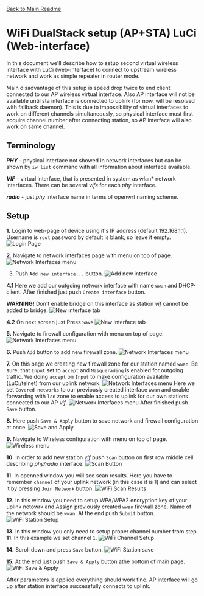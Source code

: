 [Back to Main Readme](../README.md)

# WiFi DualStack setup (AP+STA) LuCi (Web-interface)

In this document we'll describe how to setup second virtual 
wireless interface with LuCi (web-interface) to connect to 
upstream wireless network and work as simple repeater in router mode.

Main disadvantage of this setup is speed drop twice to end client 
connected to our AP wireless virtual interface.
Also AP interface will not be available until sta interface is connected
to uplink (for now, will be resolved with fallback daemon). This is due to
impossibility of virtual interfaces
to work on different channels simultaneously, so physical interface must first
acquire channel number after connecting station, so AP interface will also
work on same channel.

## Terminology
***PHY*** - physical interface not showed in network interfaces but can be 
shown by `iw list` command with all information about interface available.

***VIF*** - virtual interface, that is presented in system as wlan* network
interfaces. There can be several *vifs* for each *phy* interface.

***radio*** - just *phy* interface name in terms of openwrt naming scheme.


## Setup

**1.** Login to web-page of device using it's IP address (default 192.168.1.1).
Username is `root` password by default is blank, so leave it empty.
![Login Page](images/wifi-sta-dualsetup/01-login_page.png)

**2.** Navigate to network interfaces page with menu on top of page.
![Network Interfaces menu](images/wifi-sta-dualsetup/02-interfaces-menu.png)

3. Push `Add new interface...` button.
![Add new interface](images/wifi-sta-dualsetup/03-interfaces-page.png)

**4.1** Here we add our outgoing network interface with name `wwan` and DHCP-client.
After finished just push `Create interface` button.

**WARNING!** Don't enable bridge on this interface as station *vif* cannot be 
added to bridge.
![New interface tab](images/wifi-sta-dualsetup/04-1-interfaces-addif.png)

**4.2** On next screen just Press `Save`
![New interface tab](images/wifi-sta-dualsetup/04-2-interfaces-addif-save.png)

**5.** Navigate to firewall configuration with menu on top of page.
![Network Interfaces menu](images/wifi-sta-dualsetup/05-firewall-menu.png)

**6.** Push `Add` button to add new firewall zone.
![Network Interfaces menu](images/wifi-sta-dualsetup/06-firewall-page.png)

**7.** On this page we creating new firewall zone for our station named `wwan`. 
Be sure, that `Input` set to `accept` and `Masquerading` is enabled for outgoing 
traffic. We doing `accept` on `Input` to make configuration available (LuCi/telnet)
from our uplink network.
![Network Interfaces menu](images/wifi-sta-dualsetup/07-firewall-addzone1.png)
Here we set `Covered networks` to our previously created interface `wwan`
and enable forwarding with `lan` zone to enable access to uplink for our 
own stations connected to our AP *vif*.
![Network Interfaces menu](images/wifi-sta-dualsetup/07-firewall-addzone2.png)
After finished push `Save` button.

**8.** Here push `Save & Apply` button to save network and firewall configuration
at once.
![Save and Apply](images/wifi-sta-dualsetup/08-firewall-n-net-save-n-apply.png)

**9.** Navigate to Wireless configuration with menu on top of page.
![Wireless menu](images/wifi-sta-dualsetup/09-wireless-menu.png)

**10.** In order to add new station *vif* push `Scan` button on first row middle cell
describing *phy/radio* interface.
![Scan Button](images/wifi-sta-dualsetup/10-wireless-scan-button.png)

**11.** In openned window you will see scan results. Here you have to remember
`channel` of your uplink network (in this case it is 1) 
and can select it by pressing `Join Network` button.
![WiFi Scan Results](images/wifi-sta-dualsetup/11-wireless-scan-results.png)

**12.** In this window you need to setup WPA/WPA2 encryption key of your uplink netowrk
and Assign previously created `wwan` firewall zone. Name of the network should be
`wwan`. At the end push `Submit` button.
![WiFi Station Setup](images/wifi-sta-dualsetup/12-wireless-sta-setup.png)

**13.** In this window you only need to setup proper channel number from step **11**.
In this example we set channel `1`.
![WiFi Channel Setup](images/wifi-sta-dualsetup/13-wireless-dev-channel-setup.png)

**14.** Scroll down and press `Save` button.
![WiFi Station save](images/wifi-sta-dualsetup/14-wireless-sta-save.png)

**15.** At the end just push `Save & Apply` button athe bottom of main page.
![WiFi Save & Apply](images/wifi-sta-dualsetup/15-wireless-save-n-apply.png)

After parameters is applied everything should work fine. 
AP interface will go up after station interface successfully connects to uplink.




